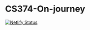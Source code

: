 # CS374-On-journey

[![Netlify Status](https://api.netlify.com/api/v1/badges/a4c6484b-b7cd-4e53-a2d2-f3290d19ad95/deploy-status)](https://app.netlify.com/sites/on-journey/deploys)
